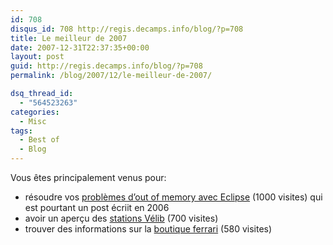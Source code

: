 ```yaml
---
id: 708
disqus_id: 708 http://regis.decamps.info/blog/?p=708
title: Le meilleur de 2007
date: 2007-12-31T22:37:35+00:00
layout: post
guid: http://regis.decamps.info/blog/?p=708
permalink: /blog/2007/12/le-meilleur-de-2007/

dsq_thread_id:
  - "564523263"
categories:
  - Misc
tags:
  - Best of
  - Blog
---
```

Vous êtes principalement venus pour:

  * résoudre vos [problèmes d’out of memory avec Eclipse](http://regis.decamps.info/blog/2006/10/eclipse-out-of-memory-cest-fini/) (1000 visites) qui est pourtant un post écriit en 2006
  * avoir un aperçu des [stations Vélib](http://regis.decamps.info/blog/2007/06/station-velib/) (700 visites)
  * trouver des informations sur la [boutique ferrari](http://regis.decamps.info/blog/2007/10/boutique-ferrari/) (580 visites)
